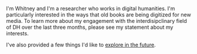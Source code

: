 I'm Whitney and I'm a researcher who works in digital humanities. I'm particularly interested in the ways that old books are being digitized for new media. To learn more about my engagement with the interdisipclinary field of DH over the last three months, please see my statement about my interests.

I've also provided a few things I'd like to [explore in the future](lookingforward.md).
